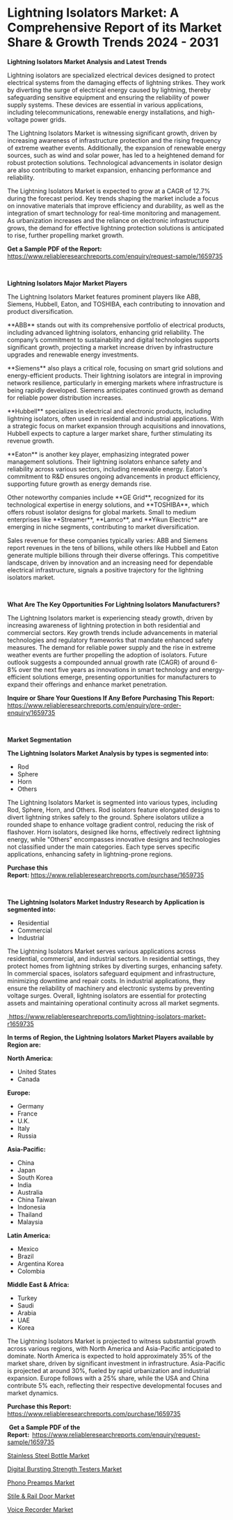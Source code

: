 <p><h1>Lightning Isolators Market: A Comprehensive Report of its Market Share & Growth Trends 2024 - 2031</h1></p><p><strong>Lightning Isolators Market Analysis and Latest Trends</strong></p>
<p><p>Lightning isolators are specialized electrical devices designed to protect electrical systems from the damaging effects of lightning strikes. They work by diverting the surge of electrical energy caused by lightning, thereby safeguarding sensitive equipment and ensuring the reliability of power supply systems. These devices are essential in various applications, including telecommunications, renewable energy installations, and high-voltage power grids.</p><p>The Lightning Isolators Market is witnessing significant growth, driven by increasing awareness of infrastructure protection and the rising frequency of extreme weather events. Additionally, the expansion of renewable energy sources, such as wind and solar power, has led to a heightened demand for robust protection solutions. Technological advancements in isolator design are also contributing to market expansion, enhancing performance and reliability.</p><p>The Lightning Isolators Market is expected to grow at a CAGR of 12.7% during the forecast period. Key trends shaping the market include a focus on innovative materials that improve efficiency and durability, as well as the integration of smart technology for real-time monitoring and management. As urbanization increases and the reliance on electronic infrastructure grows, the demand for effective lightning protection solutions is anticipated to rise, further propelling market growth.</p></p>
<p><strong>Get a Sample PDF of the Report:&nbsp;</strong> <a href="https://www.reliableresearchreports.com/enquiry/request-sample/1659735?utm_campaign=31&utm_medium=2&utm_source=Github&utm_content=ia&utm_term=28092024&utm_id=lightning-isolators">https://www.reliableresearchreports.com/enquiry/request-sample/1659735</a></p>
<p>&nbsp;</p>
<p><strong>Lightning Isolators Major Market Players</strong></p>
<p><p>The Lightning Isolators Market features prominent players like ABB, Siemens, Hubbell, Eaton, and TOSHIBA, each contributing to innovation and product diversification. </p><p>**ABB** stands out with its comprehensive portfolio of electrical products, including advanced lightning isolators, enhancing grid reliability. The company’s commitment to sustainability and digital technologies supports significant growth, projecting a market increase driven by infrastructure upgrades and renewable energy investments.</p><p>**Siemens** also plays a critical role, focusing on smart grid solutions and energy-efficient products. Their lightning isolators are integral in improving network resilience, particularly in emerging markets where infrastructure is being rapidly developed. Siemens anticipates continued growth as demand for reliable power distribution increases.</p><p>**Hubbell** specializes in electrical and electronic products, including lightning isolators, often used in residential and industrial applications. With a strategic focus on market expansion through acquisitions and innovations, Hubbell expects to capture a larger market share, further stimulating its revenue growth.</p><p>**Eaton** is another key player, emphasizing integrated power management solutions. Their lightning isolators enhance safety and reliability across various sectors, including renewable energy. Eaton's commitment to R&D ensures ongoing advancements in product efficiency, supporting future growth as energy demands rise.</p><p>Other noteworthy companies include **GE Grid**, recognized for its technological expertise in energy solutions, and **TOSHIBA**, which offers robust isolator designs for global markets. Small to medium enterprises like **Streamer**, **Lamco**, and **Yikun Electric** are emerging in niche segments, contributing to market diversification.</p><p>Sales revenue for these companies typically varies: ABB and Siemens report revenues in the tens of billions, while others like Hubbell and Eaton generate multiple billions through their diverse offerings. This competitive landscape, driven by innovation and an increasing need for dependable electrical infrastructure, signals a positive trajectory for the lightning isolators market.</p></p>
<p>&nbsp;</p>
<p><strong>What Are The Key Opportunities For Lightning Isolators Manufacturers?</strong></p>
<p><p>The Lightning Isolators market is experiencing steady growth, driven by increasing awareness of lightning protection in both residential and commercial sectors. Key growth trends include advancements in material technologies and regulatory frameworks that mandate enhanced safety measures. The demand for reliable power supply and the rise in extreme weather events are further propelling the adoption of isolators. Future outlook suggests a compounded annual growth rate (CAGR) of around 6-8% over the next five years as innovations in smart technology and energy-efficient solutions emerge, presenting opportunities for manufacturers to expand their offerings and enhance market penetration.</p></p>
<p><strong>Inquire or Share Your Questions If Any Before Purchasing This Report:</strong> <a href="https://www.reliableresearchreports.com/enquiry/pre-order-enquiry/1659735?utm_campaign=31&utm_medium=2&utm_source=Github&utm_content=ia&utm_term=28092024&utm_id=lightning-isolators">https://www.reliableresearchreports.com/enquiry/pre-order-enquiry/1659735</a></p>
<p>&nbsp;</p>
<p><strong>Market Segmentation</strong></p>
<p><strong>The Lightning Isolators Market Analysis by types is segmented into:</strong></p>
<p><ul><li>Rod</li><li>Sphere</li><li>Horn</li><li>Others</li></ul></p>
<p><p>The Lightning Isolators Market is segmented into various types, including Rod, Sphere, Horn, and Others. Rod isolators feature elongated designs to divert lightning strikes safely to the ground. Sphere isolators utilize a rounded shape to enhance voltage gradient control, reducing the risk of flashover. Horn isolators, designed like horns, effectively redirect lightning energy, while "Others" encompasses innovative designs and technologies not classified under the main categories. Each type serves specific applications, enhancing safety in lightning-prone regions.</p></p>
<p><strong>Purchase this Report:&nbsp;</strong><a href="https://www.reliableresearchreports.com/purchase/1659735?utm_campaign=31&utm_medium=2&utm_source=Github&utm_content=ia&utm_term=28092024&utm_id=lightning-isolators">https://www.reliableresearchreports.com/purchase/1659735</a></p>
<p>&nbsp;</p>
<p><strong>The Lightning Isolators Market Industry Research by Application is segmented into:</strong></p>
<p><ul><li>Residential</li><li>Commercial</li><li>Industrial</li></ul></p>
<p><p>The Lightning Isolators Market serves various applications across residential, commercial, and industrial sectors. In residential settings, they protect homes from lightning strikes by diverting surges, enhancing safety. In commercial spaces, isolators safeguard equipment and infrastructure, minimizing downtime and repair costs. In industrial applications, they ensure the reliability of machinery and electronic systems by preventing voltage surges. Overall, lightning isolators are essential for protecting assets and maintaining operational continuity across all market segments.</p></p>
<p><a href="https://www.reliableresearchreports.com/lightning-isolators-market-r1659735?utm_campaign=31&utm_medium=2&utm_source=Github&utm_content=ia&utm_term=28092024&utm_id=lightning-isolators">&nbsp;https://www.reliableresearchreports.com/lightning-isolators-market-r1659735</a></p>
<p><strong>In terms of Region, the Lightning Isolators Market Players available by Region are:</strong></p>
<p>
    <p> <strong> North America: </strong>
        <ul>
            <li>United States</li>
            <li>Canada</li>
        </ul>
        </p> 
    <p> <strong> Europe: </strong>
        <ul>
            <li>Germany</li>
            <li>France</li>
            <li>U.K.</li>
            <li>Italy</li>
            <li>Russia</li>
        </ul>
        </p> 
    <p> <strong> Asia-Pacific: </strong>
        <ul>
            <li>China</li>
            <li>Japan</li>
            <li>South Korea</li>
            <li>India</li>
            <li>Australia</li>
            <li>China Taiwan</li>
            <li>Indonesia</li>
            <li>Thailand</li>
            <li>Malaysia</li>
        </ul>
        </p> 
    <p> <strong> Latin America: </strong>
        <ul>
            <li>Mexico</li>
            <li>Brazil</li>
            <li>Argentina Korea</li>
            <li>Colombia</li>
        </ul>
        </p> 
    <p> <strong> Middle East & Africa: </strong>
        <ul>
            <li>Turkey</li>
            <li>Saudi</li>
            <li>Arabia</li>
            <li>UAE</li>
            <li>Korea</li>
        </ul>
    </p>
    </p>
<p><p>The Lightning Isolators Market is projected to witness substantial growth across various regions, with North America and Asia-Pacific anticipated to dominate. North America is expected to hold approximately 35% of the market share, driven by significant investment in infrastructure. Asia-Pacific is projected at around 30%, fueled by rapid urbanization and industrial expansion. Europe follows with a 25% share, while the USA and China contribute 5% each, reflecting their respective developmental focuses and market dynamics.</p></p>
<p><strong>Purchase this Report: </strong><a href="https://www.reliableresearchreports.com/purchase/1659735?utm_campaign=31&utm_medium=2&utm_source=Github&utm_content=ia&utm_term=28092024&utm_id=lightning-isolators">https://www.reliableresearchreports.com/purchase/1659735</a></p>
<p>&nbsp;<strong>Get a Sample PDF of the Report:&nbsp;&nbsp;</strong><a href="https://www.reliableresearchreports.com/enquiry/request-sample/1659735?utm_campaign=31&utm_medium=2&utm_source=Github&utm_content=ia&utm_term=28092024&utm_id=lightning-isolators">https://www.reliableresearchreports.com/enquiry/request-sample/1659735</a></p>
<p><strong></strong></p>
<p><p><a href="https://www.linkedin.com/pulse/global-stainless-steel-bottle-market-projected-grow-cagr-127-rc6uf?utm_campaign=31&utm_medium=2&utm_source=Github&utm_content=ia&utm_term=28092024&utm_id=lightning-isolators">Stainless Steel Bottle Market</a></p><p><a href="https://github.com/ArnisaBaku06/Market-Research-Report-List-1/blob/main/digital-bursting-strength-testers-market.md?utm_campaign=31&utm_medium=2&utm_source=Github&utm_content=ia&utm_term=28092024&utm_id=lightning-isolators">Digital Bursting Strength Testers Market</a></p><p><a href="https://issuu.com/reportprime-2/docs/phono-preamps-market-size-2030.pptx_0fc3cd12a0f857?utm_campaign=31&utm_medium=2&utm_source=Github&utm_content=ia&utm_term=28092024&utm_id=lightning-isolators">Phono Preamps Market</a></p><p><a href="https://www.linkedin.com/pulse/emerging-market-trends-regional-analysis-stile-rail-door-uwm2f?utm_campaign=31&utm_medium=2&utm_source=Github&utm_content=ia&utm_term=28092024&utm_id=lightning-isolators">Stile & Rail Door Market</a></p><p><a href="https://issuu.com/reportprime-2/docs/voice-recorder-market-size-2030.ppt_d8476d95b2a7f3?utm_campaign=31&utm_medium=2&utm_source=Github&utm_content=ia&utm_term=28092024&utm_id=lightning-isolators">Voice Recorder Market</a></p></p>